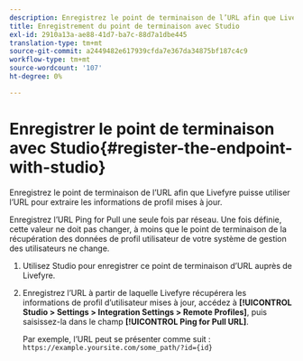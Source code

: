 ```yaml
---
description: Enregistrez le point de terminaison de l’URL afin que Livefyre puisse utiliser l’URL pour extraire les informations de profil mises à jour.
title: Enregistrement du point de terminaison avec Studio
exl-id: 2910a13a-ae88-41d7-ba7c-88d7a1dbe445
translation-type: tm+mt
source-git-commit: a2449482e617939cfda7e367da34875bf187c4c9
workflow-type: tm+mt
source-wordcount: '107'
ht-degree: 0%

---
```


# Enregistrer le point de terminaison avec Studio{#register-the-endpoint-with-studio}

Enregistrez le point de terminaison de l’URL afin que Livefyre puisse utiliser l’URL pour extraire les informations de profil mises à jour.

Enregistrez l’URL Ping for Pull une seule fois par réseau. Une fois définie, cette valeur ne doit pas changer, à moins que le point de terminaison de la récupération des données de profil utilisateur de votre système de gestion des utilisateurs ne change.

1. Utilisez Studio pour enregistrer ce point de terminaison d’URL auprès de Livefyre.
1. Enregistrez l’URL à partir de laquelle Livefyre récupérera les informations de profil d’utilisateur mises à jour, accédez à **[!UICONTROL Studio > Settings > Integration Settings > Remote Profiles]**, puis saisissez-la dans le champ **[!UICONTROL Ping for Pull URL]**.

   Par exemple, l’URL peut se présenter comme suit : `https://example.yoursite.com/some_path/?id={id}`
